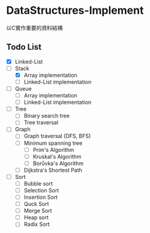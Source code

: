 # DataStructures-Implement

以C實作重要的資料結構

## Todo List


- [x] Linked-List
- [ ] Stack
    - [x] Array implementation
    - [ ] Linked-List implementation
- [ ] Queue
    - [ ] Array implementation
    - [ ] Linked-List implementation
- [ ] Tree
    - [ ] Binary search tree
    - [ ] Tree traversal
- [ ] Graph
    - [ ] Graph traversal (DFS, BFS)
    - [ ] Minimum spanning tree
        - [ ] Prim's Algorithm
        - [ ] Kruskal's Algorithm
        - [ ] Borůvka's Algorithm
    - [ ] Dijkstra's Shortest Path
- [ ] Sort
    - [ ] Bubble sort
    - [ ] Selection Sort
    - [ ] Insertion Sort
    - [ ] Quck Sort
    - [ ] Merge Sort
    - [ ] Heap sort
    - [ ] Radix Sort
